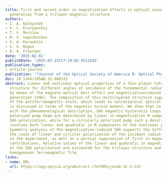 ```yaml
---
title: First and second order in magnetization effects in optical second-harmonic
  generation from a trilayer magnetic structure
authors:
- I. A. Kolmychek
- V. L. Krutyanskiy
- T. V. Murzina
- M. V. Sapozhnikov
- E. A. Karashtin
- V. V. Rogov
- A. A. Fraerman
date: '2015-02-01'
publishDate: '2025-03-15T17:29:02.951224Z'
publication_types:
- article-journal
publication: '*Journal of the Optical Society of America B: Optical Physics*'
doi: 10.1364/JOSAB.32.000331
abstract: Linear and nonlinear optical properties of a thin planar CoFe∕Al2O3∕CoFe
  structure for different angles of incidence of the fundamental radiation are studied
  by means of the magneto-optical Kerr effect and magnetizationinduced second-harmonic
  generation (SHG). The composition of this multilayered structure supports the appearance
  of the antiferromagnetic state, which leads to nonreciprocal optical effects and
  is discussed in terms of the magnetic toroid moment. We show that in accordance
  with the phenomenological description, SHG magnetic hysteresis loops for a linearly
  polarized pump beam are determined by linear in magnetization M components of the
  SHG polarization, while for a circularly polarized pump such a description necessarily
  involves both linear and quadratic in M components of the nonlinear polarization.
  Symmetry analysis of the magnetization-induced SHG supports the differences between
  the cases of linear and circular polarization of the incident radiation observed
  in the experiment, as well as a partial suppression of first in magnetization SHG
  contributions. Relative values of the linear and quadratic in magnetization components
  of the SHG polarization are estimated for the trilayer structure and for a reference
  homogeneous ferromagnetic film
links:
- name: URL
  url: https://opg.optica.org/abstract.cfm?URI=josab-32-2-331
---
```


